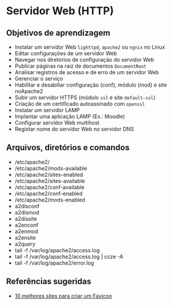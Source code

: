 # Servidor Web (HTTP)

## Objetivos de aprendizagem

- Instalar um servidor Web `lighttpd`, `apache2` ou `ngnix` no Linux
- Editar configurações de um servidor Web
- Navegar nos diretórios de configuração do servidor Web
- Publicar páginas na raiz de documentos `DocumentRoot`
- Analisar registros de acesso e de erro de um servidor Web
- Gerenciar o serviço 
- Habilitar e desabiliar configuração (conf), módulo (mod) e site noApache2
- Subir um servidor HTTPS (módulo `ssl` e site `default-ssl`)
- Criação de um certificado autoassinado com `openssl`
- Instalar um servidor LAMP
- Implantar uma aplicação LAMP (Ex.: Moodle)
- Configurar servidor Web multihost
- Registar nome do servidor Web no servidor DNS

## Arquivos, diretórios e comandos

- /etc/apache2/
- /etc/apache2/mods-available
- /etc/apache2/sites-enabled
- /etc/apache2/sites-available
- /etc/apache2/conf-available
- /etc/apache2/conf-enabled
- /etc/apache2/mods-enabled
- a2disconf
- a2dismod
- a2dissite
- a2enconf
- a2enmod
- a2ensite
- a2query
- tail -f /var/log/apache2/access.log
- tail -f /var/log/apache2/access.log \| ccze -A
- tail -f /var/log/apache2/error.log

## Referências sugeridas

- [10 melhores sites para criar um Favicon](http://www.des1gnon.com/2017/10/criar-um-favicon/)
